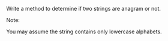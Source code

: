 Write a method to determine if two strings are anagram or not.

Note:

You may assume the string contains only lowercase alphabets.